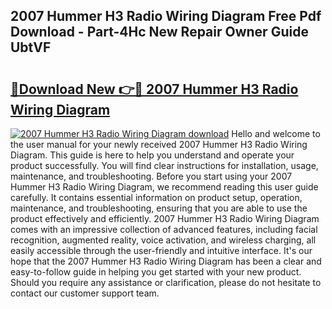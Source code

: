 ## 2007 Hummer H3 Radio Wiring Diagram Free Pdf Download - Part-4Hc New Repair Owner Guide UbtVF

# <h2><a href="http://dfng0u.blite.top/?on=2007+Hummer+H3+Radio+Wiring+Diagram">🔗Download New 👉🔴 2007 Hummer H3 Radio Wiring Diagram</a></h2>

[![2007 Hummer H3 Radio Wiring Diagram download](https://i.imgur.com/lujVjoI.png)](http://dfng0u.blite.top/?on=2007+Hummer+H3+Radio+Wiring+Diagram)
Hello and welcome to the user manual for your newly received 2007 Hummer H3 Radio Wiring Diagram. This guide is here to help you understand and operate your product successfully. You will find clear instructions for installation, usage, maintenance, and troubleshooting. Before you start using your 2007 Hummer H3 Radio Wiring Diagram, we recommend reading this user guide carefully. It contains essential information on product setup, operation, maintenance, and troubleshooting, ensuring that you are able to use the product effectively and efficiently. 2007 Hummer H3 Radio Wiring Diagram comes with an impressive collection of advanced features, including facial recognition, augmented reality, voice activation, and wireless charging, all easily accessible through the user-friendly and intuitive interface. It's our hope that the 2007 Hummer H3 Radio Wiring Diagram has been a clear and easy-to-follow guide in helping you get started with your new product. Should you require any assistance or clarification, please do not hesitate to contact our customer support team.
